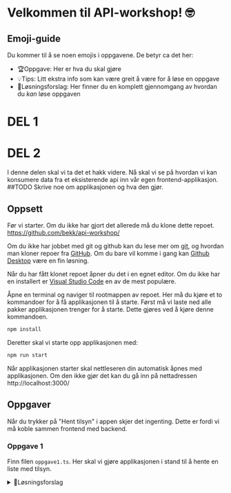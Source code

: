 # Velkommen til API-workshop! 🤓

## Emoji-guide

Du kommer til å se noen emojis i oppgavene. De betyr ca det her:

- 🏆Oppgave: Her er hva du skal gjøre
- 💡Tips: Litt ekstra info som kan være greit å være for å løse en oppgave
- 🚨Løsningsforslag: Her finner du en komplett gjennomgang av hvordan du _kan_ løse oppgaven

# DEL 1

# DEL 2

I denne delen skal vi ta det et hakk videre. Nå skal vi se på hvordan vi kan konsumere data fra et eksisterende api inn vår egen frontend-applikasjon.
##TODO Skrive noe om applikasjonen og hva den gjør.

## Oppsett

Før vi starter. Om du ikke har gjort det allerede må du klone dette repoet. https://github.com/bekk/api-workshop/

Om du ikke har jobbet med git og github kan du lese mer om [git](https://git-scm.com/book/en/v2), og hvordan man kloner repoer fra [GitHub](https://docs.github.com/en/github/creating-cloning-and-archiving-repositories/cloning-a-repository-from-github/cloning-a-repository). Om du bare vil komme i gang kan [Github Desktop](https://desktop.github.com/) være en fin løsning.

Når du har fått klonet repoet åpner du det i en egnet editor. Om du ikke har en installert er [Visual Studio Code](https://code.visualstudio.com/) en av de mest populære.

Åpne en terminal og naviger til rootmappen av repoet. Her må du kjøre et to kommandoer for å få applikasjonen til å starte.
Først må vi laste ned alle pakker applikasjonen trenger for å starte. Dette gjøres ved å kjøre denne kommandoen.

```bash
npm install
```

Deretter skal vi starte opp applikasjonen med:

```bash
npm run start
```

Når applikasjonen starter skal nettleseren din automatisk åpnes med applikasjonen. Om den ikke gjør det kan du gå inn på nettadressen http://localhost:3000/

## Oppgaver

Når du trykker på "Hent tilsyn" i appen skjer det ingenting. Dette er fordi vi må koble sammen frontend med backend.

### Oppgave 1

Finn filen `oppgave1.ts`. Her skal vi gjøre applikasjonen i stand til å hente en liste med tilsyn.

<details><summary>🚨Løsningsforslag</summary>
Bytt ut innholdet i url-variablen til dette.

```ts
const url = "https://smilefjes.herokuapp.com/tilsyn";
```

Når du har fått løst oppgaven skal appen vise en liste med tilsyn. Dette er fint, men vi vil gjerne kun hente dataen vi faktisk har lyst på. Dette skal vi se videre på i oppgave 2.

### Oppgave 2

### Oppgave 3

Dette er fint, men for å gjøre applikasjonen enda bedre vil vi også hente detaljer om hvert tilsyn. Finn filen `oppgave2.ts` for å løse dette.

### Konklusjon

Gratulerer! 🎉 Du har nå fått koblet sammen frontend med et eksisterende api, og er nå ferdig med del to av workshopen.

# DEL 3
